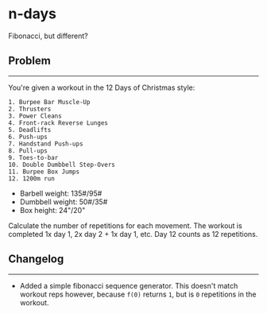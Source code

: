# n-days
Fibonacci, but different?

## Problem
---

You're given a workout in the 12 Days of Christmas style:

    1. Burpee Bar Muscle-Up
    2. Thrusters
    3. Power Cleans
    4. Front-rack Reverse Lunges
    5. Deadlifts
    6. Push-ups
    7. Handstand Push-ups
    8. Pull-ups
    9. Toes-to-bar
    10. Double Dumbbell Step-Overs
    11. Burpee Box Jumps
    12. 1200m run

- Barbell weight: 135#/95#
- Dumbbell weight: 50#/35#
- Box height: 24"/20"

Calculate the number of repetitions for each movement. The workout is completed 1x day 1, 2x day 2 + 1x day 1, etc. Day 12 counts as 12 repetitions.

## Changelog
---

- Added a simple fibonacci sequence generator. This doesn't match workout reps however, because `f(0)` returns `1`, but is `0` repetitions in the workout.